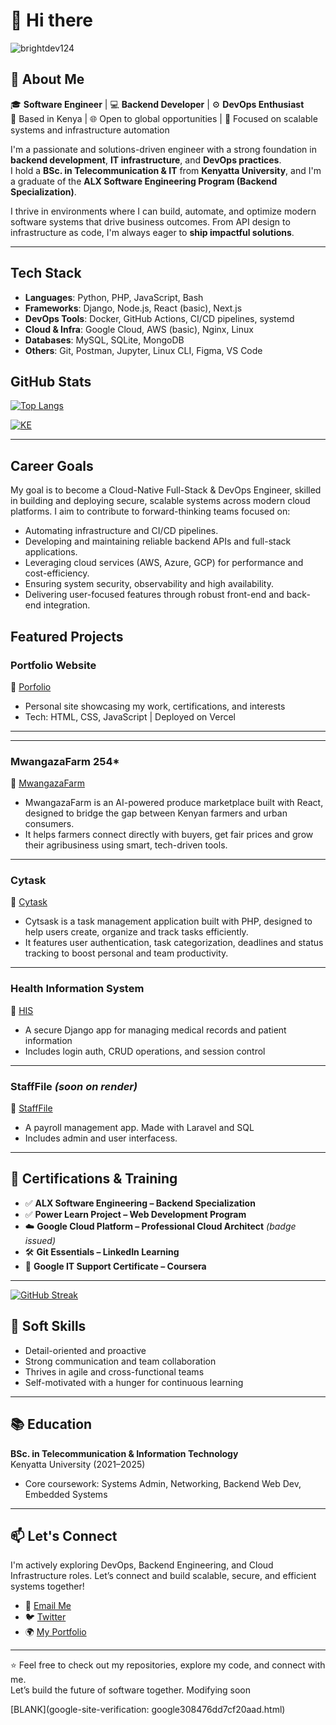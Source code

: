 # 👋 Hi there
<p align="left"> <img src="https://komarev.com/ghpvc/?username=Lincoln-Madaraka&label=Profile%20views&color=0e75b6&style=flat" alt="brightdev124" /> </p>

## 🚀 About Me

🎓 **Software Engineer** | 💻 **Backend Developer** | ⚙️ **DevOps Enthusiast**  
📍 Based in Kenya | 🌐 Open to global opportunities | 🔎 Focused on scalable systems and infrastructure automation  

I'm a passionate and solutions-driven engineer with a strong foundation in **backend development**, **IT infrastructure**, and **DevOps practices**.  
I hold a **BSc. in Telecommunication & IT** from **Kenyatta University**, and I'm a graduate of the **ALX Software Engineering Program (Backend Specialization)**.

I thrive in environments where I can build, automate, and optimize modern software systems that drive business outcomes. From API design to infrastructure as code, I'm always eager to **ship impactful solutions**.

---

## Tech Stack

- **Languages**: Python, PHP, JavaScript, Bash 
- **Frameworks**: Django, Node.js, React (basic), Next.js  
- **DevOps Tools**: Docker, GitHub Actions, CI/CD pipelines, systemd  
- **Cloud & Infra**: Google Cloud, AWS (basic), Nginx, Linux  
- **Databases**: MySQL, SQLite, MongoDB  
- **Others**: Git, Postman, Jupyter, Linux CLI, Figma, VS Code  

## GitHub Stats

[![Top Langs](https://github-readme-stats.vercel.app/api/top-langs/?username=Lincoln-Madaraka&layout=compact)](https://github.com/anuraghazra/github-readme-stats)

[![KE](https://user-badge.committers.top/kenya/Lincoln-Madaraka.svg)](https://user-badge.committers.top/kenya/Lincoln-Madaraka)

<!--<table> 
  <tr>
    <td>
      <img src="https://github-readme-stats.vercel.app/api?username=Lincoln-Madaraka&show_icons=true&theme=tokyonight&locale=en&card_width=500" alt="TechSpider" />
    </td>
  </tr>
</table>




[![trophy](https://github-profile-trophy.vercel.app/?username=Lincoln-Madaraka&rank=-C)](https://github.com/Lincoln-Madaraka/github-profile-trophy) -->


---

## Career Goals


My goal is to become a Cloud-Native Full-Stack & DevOps Engineer, skilled in building and deploying secure, scalable systems across modern cloud platforms. I aim to contribute to forward-thinking teams focused on:

- Automating infrastructure and CI/CD pipelines.
- Developing and maintaining reliable backend APIs and full-stack applications.
- Leveraging cloud services (AWS, Azure, GCP) for performance and cost-efficiency.
- Ensuring system security, observability and high availability.
- Delivering user-focused features through robust front-end and back-end integration.

## Featured Projects

### Portfolio Website  
📎 [Porfolio](https://lincoln-madaraka-portfolio.vercel.app)  
- Personal site showcasing my work, certifications, and interests  
- Tech: HTML, CSS, JavaScript | Deployed on Vercel  

---

<!--### BloodAfya *(Blood Donor Recipient platform-yet to be deployed)*  
📎 [BloodAfya](https://github.com/Lincoln-Madaraka/bloodafya)  
- BloodaAfya is a blood donation and healthcare coordination platform built with Next.js. It connects donors, recipients, and hospitals through a fast, responsive interface. 
- The project uses server-side rendering and API routes to handle dynamic data while delivering a seamless user experience. -->

---
### MwangazaFarm 254*  
📎 [MwangazaFarm](https://mwangazafarm254.vercel.app/)  
- MwangazaFarm is an AI-powered produce marketplace built with React, designed to bridge the gap between Kenyan farmers and urban consumers. 
- It helps farmers connect directly with buyers, get fair prices and grow their agribusiness using smart, tech-driven tools.

---
### Cytask
📎 [Cytask](https://cytask-system.onrender.com/)  
- Cytsask is a task management application built with PHP, designed to help users create, organize and track tasks efficiently. 
- It features user authentication, task categorization, deadlines and status tracking to boost personal and team productivity.
---

### Health Information System  
📎 [HIS](https://health-information-syst.onrender.com/login)  
- A secure Django app for managing medical records and patient information  
- Includes login auth, CRUD operations, and session control

---

### StaffFile  *(soon on render)*
📎 [StaffFile](https://health-information-syst.onrender.com/login)  
- A payroll management app. Made with Laravel and SQL
- Includes admin and user interfacess.

---

## 🧰 Certifications & Training

- ✅ **ALX Software Engineering – Backend Specialization**  
- ✅ **Power Learn Project – Web Development Program**  
- ☁️ **Google Cloud Platform – Professional Cloud Architect** *(badge issued)*  
- 🛠️ **Git Essentials – LinkedIn Learning**  
- 🧠 **Google IT Support Certificate – Coursera**  

---
[![GitHub Streak](https://streak-stats.demolab.com/?user=Lincoln-Madaraka&theme=dark)](https://git.io/streak-stats)

## 🧠 Soft Skills

- Detail-oriented and proactive  
- Strong communication and team collaboration  
- Thrives in agile and cross-functional teams  
- Self-motivated with a hunger for continuous learning  

---

## 📚 Education

**BSc. in Telecommunication & Information Technology**  
Kenyatta University (2021–2025)  
- Core coursework: Systems Admin, Networking, Backend Web Dev, Embedded Systems  

---

## 📫 Let's Connect

I'm actively exploring DevOps, Backend Engineering, and Cloud Infrastructure roles. Let’s connect and build scalable, secure, and efficient systems together!

- 📧 [Email Me](mailto:madarakalincoln48@gmail.com)  
- 🐦 [Twitter](https://twitter.com/syntaxrtx)   
- 🌍 [My Portfolio](https://lincoln-madaraka-portfolio.vercel.app)

---

⭐️ Feel free to check out my repositories, explore my code, and connect with me.  
Let’s build the future of software together. Modifying soon


[BLANK](google-site-verification: google308476dd7cf20aad.html)
